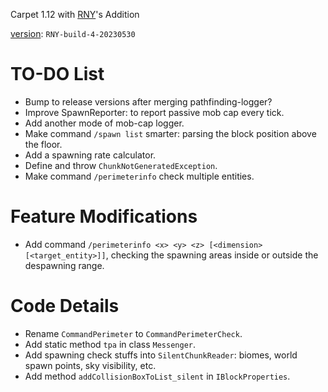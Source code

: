 Carpet 1.12 with [RNY](https://github.com/Rainyaphthyl)'s Addition

[version](src/carpet/CarpetSettings.java): `RNY-build-4-20230530`

# TO-DO List

- Bump to release versions after merging pathfinding-logger?
- Improve SpawnReporter: to report passive mob cap every tick.
- Add another mode of mob-cap logger.
- Make command `/spawn list` smarter: parsing the block position above the floor.
- Add a spawning rate calculator.
- Define and throw `ChunkNotGeneratedException`.
- Make command `/perimeterinfo` check multiple entities.

# Feature Modifications

- Add command `/perimeterinfo <x> <y> <z> [<dimension> [<target_entity>]]`, checking the spawning areas inside or outside the despawning range.

# Code Details

- Rename `CommandPerimeter` to `CommandPerimeterCheck`.
- Add static method `tpa` in class `Messenger`.
- Add spawning check stuffs into `SilentChunkReader`: biomes, world spawn points, sky visibility, etc.
- Add method `addCollisionBoxToList_silent` in `IBlockProperties`.
